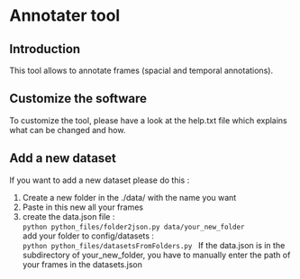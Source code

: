 # Annotater tool
## Introduction
This tool allows to annotate frames (spacial and temporal annotations).


## Customize the software
To customize the tool, please have a look at the help.txt file which explains what can be changed and how. 

## Add a new dataset
If you want to add a new dataset please do this : 
1) Create a new folder in the ./data/ with the name you want
2) Paste in this new all your frames
3) 
    create the data.json file :  
    `python python_files/folder2json.py data/your_new_folder `  
    add your folder to config/datasets :  
    `python python_files/datasetsFromFolders.py `
If the data.json is in the subdirectory of your_new_folder, you have to manually enter the path of your frames in the datasets.json